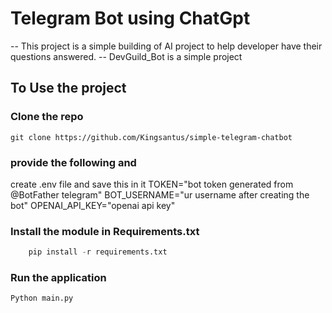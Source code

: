 # Telegram Bot using ChatGpt
-- This project is a simple building of AI project to help developer have their questions answered.
-- DevGuild_Bot is a simple project

## To Use the project

### Clone the repo
 ```git clone https://github.com/Kingsantus/simple-telegram-chatbot```

### provide the following and 
create .env file and save this in it
TOKEN="bot token generated from @BotFather telegram"
BOT_USERNAME="ur username after creating the bot"
OPENAI_API_KEY="openai api key"

### Install the module in Requirements.txt
```Python
    pip install -r requirements.txt
```

### Run the application
 ```Python main.py```